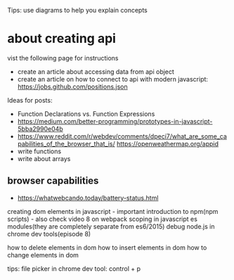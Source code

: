 Tips: use diagrams to help you explain concepts

# about creating api
vist the following page for instructions

- create an article about accessing data from api object
- create an article on how to connect to api with modern javascript: https://jobs.github.com/positions.json

Ideas for posts:
- Function Declarations vs. Function Expressions
- https://medium.com/better-programming/prototypes-in-javascript-5bba2990e04b
- https://www.reddit.com/r/webdev/comments/dpeci7/what_are_some_capabilities_of_the_browser_that_is/
https://openweathermap.org/appid
- write functions
- write about arrays


## browser capabilities
- https://whatwebcando.today/battery-status.html

creating dom elements in javascript - important
introduction to npm(npm scripts) - also check video 8 on webpack
scoping in javascript
es modules(they are completely separate from es6/2015)
debug node.js in chrome dev tools(episode 8)

how to delete elements in dom
how to insert elements in dom
how to change elements in dom

tips: 
file picker in chrome dev tool: control + p
